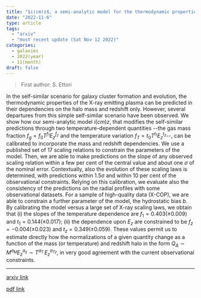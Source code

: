 ```yaml
---
title: "$i(cm)z$, a semi-analytic model for the thermodynamic properties in galaxy clusters: calibrations with mass and redshift, and implication for the hydrostatic bias"
date: "2022-11-6"
type: article
tags:
  - "arxiv"
  - "most recent update (Sat Nov 12 2022)"
categories:
  - galaxies
  - 2022(year)
  - 11(month)
draft: false
---
```


> First author: S. Ettori

 In the self-similar scenario for galaxy cluster formation and evolution, the
thermodynamic properties of the X-ray emitting plasma can be predicted in their
dependencies on the halo mass and redshift only. However, several departures
from this simple self-similar scenario have been observed. We show how our
semi-analytic model $i(cm)z$, that modifies the self-similar predictions
through two temperature-dependent quantities --the gas mass fraction $f_g = f_0
T^{f_1} E_z^{f_z}$ and the temperature variation $f_T = t_0 T^{t_1}
E_z^{t_z}$--, can be calibrated to incorporate the mass and redshift
dependencies. We use a published set of 17 scaling relations to constrain the
parameters of the model. Then, we are able to make predictions on the slope of
any observed scaling relation within a few per cent of the central value and
about one $\sigma$ of the nominal error. Contextually, also the evolution of
these scaling laws is determined, with predictions within $1.5 \sigma$ and
within 10 per cent of the observational constraints. Relying on this
calibration, we evaluate also the consistency of the predictions on the radial
profiles with some observational datasets. For a sample of high-quality data
(X-COP), we are able to constrain a further parameter of the model, the
hydrostatic bias $b$. By calibrating the model versus a large set of X-ray
scaling laws, we obtain that (i) the slopes of the temperature dependence are
$f_1 = 0.403 (\pm 0.009)$ and $t_1 = 0.144 (\pm 0.017)$; (ii) the dependence
upon $E_z$ are constrained to be $f_z = -0.004 (\pm 0.023)$ and $t_z = 0.349
(\pm 0.059)$. These values permit us to estimate directly how the
normalizations of a given quantity change as a function of the mass (or
temperature) and redshift halo in the form $Q_{\Delta} \sim M^{a_M} E_z^{a_z}
\sim T^{a_T} \, E_z^{a_{Tz}}$, in very good agreement with the current
observational constraints.

---
[arxiv link](http://arxiv.org/abs/2211.03082v1)

[pdf link](http://arxiv.org/pdf/2211.03082v1)